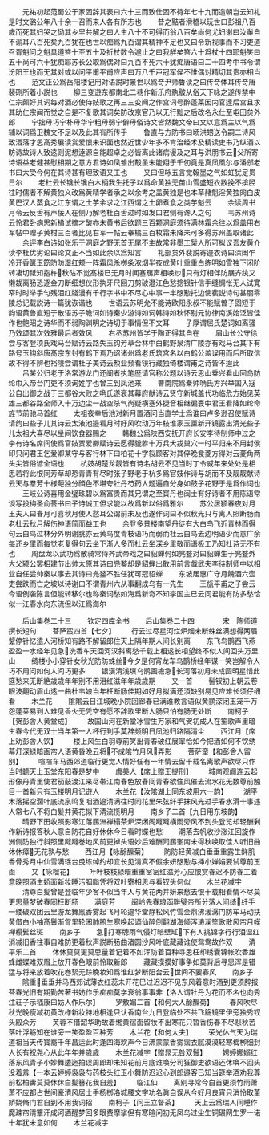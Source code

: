 <!-- { "loadSidebar": true } -->
　　元祐初起范蜀公于家固辞其表曰六十三而致仕固不待年七十九而造朝岂云知礼是时文潞公年八十余一召而来人各有所志也
　　昔之黠者滑稽以玩世曰彭祖八百歳而死其妇哭之恸其乡里共解之曰人生八十不可得而翁八百矣尚何尤妇谢曰汝軰自不谕耳八百死矣九百犹在也世以痴爲九百谓其精神不足也又曰令新视事而不习吏道召胥魁问之魁具道笞十至五十及折杖数令遽止之曰我觧矣笞六十爲杖十四耶魁笑曰五十尚可六十犹痴耶苏长公取爲偶对曰九百不死六十犹痴唐语曰二十四考中书令谓汾阳王也而无其对或以问平甫平甫应声曰万八千戸冠军侯不惟偶对精切其贵亦相当也
　　范文正公爲岳阳楼记用对语説时景世以爲竒尹师鲁读之曰传竒体耳传竒唐裴硎所着小説也
　　柳三变逰东都南北二巷作新乐府骫骳从俗天下咏之遂传禁中仁宗颇好其词每对酒必使侍妓歌之再三三变闻之作宫词号醉蓬莱因内官逹后宫且求其助仁宗闻而觉之自是不复歌其词矣防改京官乃以无行黜之后改名永仕至屯田贠外郎
　　宁拙毋巧宁朴毋华宁粗毋弱宁僻毋俗诗文皆然魏文帝曰文以意爲主以气爲辅以词爲卫魏文不足以及此其有所传乎
　　鲁直与方防书曰顷洪甥送令嗣二诗风致洒落才思髙秀展读赏爱恨未识面也然近世少年多不肯治经术及精读史书乃纵酒以昉诗故诗人致逺则泥想逹源自能超卓之必皆离此诸病谩及之耳与洪朋书云父所寄诗语益老健甚慰相期之意方君诗如凤雏出鷇虽未能翔于千仞竟是真凤凰尔与潘邠老书曰大受今何在其诗甚有理致语又工也
　　又曰但咏五言觉翰墨之气如虹犹足贯日尔
　　老杜云长镵长镵白木柄我生托子以爲命黄独无苗山雪盛短衣数挽不揜胫往时儒者不解黄独义改爲黄精学者承之以余考之盖黄独是也本草赭魁淫黄独肉白皮黄巴汉人蒸食之江东谓之土芋余求之江西谓之土卵煮食之类芋魁云
　　余读周书月令云反舌有声佞人在侧乃解老杜百舌过时如发口君侧有谗人之句
　　韦苏州诗云怜君卧病思新橘试摘才酸亦未黄书后欲题三百颗洞庭须待满林霜余往以爲盖用右军帖中赠子黄柑三百者比见右军一帖云奉橘三百枚霜未降未可多得苏州盖取诸此
　　余评李白诗如张乐于洞庭之野无首无尾不主故常非墨工椠人所可拟议吾友黄介读李杜优劣论曰论文正不当如此余以爲知言
　　礼部贠外裴説寄邉衣诗曰深闺乍冷开香箧玉筯防防湿红颊一阵霜风杀栁条浓烟半夜成黄叶重重白练明如雪独下闲阶转凄切祗知抱杵秋砧不觉髙楼已无月时闻塞鴈声相唤纱只有灯相伴防展齐纨又懒裁离肠恐逐金刀断细想仪形执牙尺回刀剪破澄江色愁捻银针信手缝惆怅无人试寛窄时时举手匀残泪红牋漫有千行字书中不尽心中事一半慇懃托边使裴説诗句甚丽零陵总记载説诗一篇犹诙谐也
　　世语云苏明允不能诗欧阳永叔不能赋曽子固短于韵语黄鲁直短于散语苏子瞻词如诗秦少游诗如词韩诗如秋怀别元协律南溪始泛皆佳作也鲍昭之诗华而不弱陶渊明之诗切于事情但不文耳
　　子厚谓屈氏楚词如离骚乃效颂其次效雅最后者效风
　　右丞苏州皆学于陶正得其自在
　　眉山长公守徐尝与客登项氏戏马台赋诗云路失玉钩芳草合林中白鹤野泉清广陵亦有戏马台其下有路号玉钩斜唐髙宗东封有鹤下焉乃诏诸州爲老氏筑宫名以白鹤公盖误用而后所取信故不得不辨也裕陵尝谓杜子美诗云勲业频看镜行藏独倚楼谓甫之诗皆不迨此
　　吕某公归老于洛常游龙门还阍者执笔歴请官称公题以诗云思山乗兴看山回乌防纶巾入帝台门吏不须询姓字也曾三到凤池来
　　曹南院爲秦帅唃氏方兴举国入寇公自出御之战于三都谷大败之唃氏遂衰其幕府献诗云贤守新城盖代功临危方始见英雄三都谷路全师入十万边尘一战空杀气尚疑横塞外捷音相继徧寰中君王看降如纶命旌节前驰马首红
　　太祖夜幸后池对新月置酒问当直学士爲谁曰卢多逊召使赋诗请韵曰些子儿其诗云太液池邉看月时好风吹动万年枝谁家玉匣新开镜露出清光些子儿太祖大喜尽以坐间饮食器赐之
　　韩魏公爲陜西安抚开府长安李待制师中过之李有诗名席间使爲官妓贾爱卿赋诗云愿得貔貅十万兵犬戎巢穴一时平归来不用封侯印只问君王乞爱卿某守与客行林下曰柏花十字裂顾客对其倅晚食菱方得对云菱角两头尖皆俗谚全语也
　　杭妓胡楚龙靓皆有诗名胡云不见当时丁令威年来处处是相思若将此恨同芳草却恐青青有尽时张子野老于杭多爲官妓作诗与胡而不及靓靓献诗云天与羣芳十様葩独分顔色不堪夸牡丹芍药人题遍自分身如鼓子花野于是爲作词也
　　王岐公诗喜用金璧珠碧以爲富贵而其兄谓之至寳丹也闽士有好诗者不用陈语常谈写投梅圣俞荅书曰子诗诚工但求能以故爲新以俗爲雅尔
　　苏公居颍春夜对月王夫人曰春月可喜秋月使人愁耳公谓前未及也遂作词曰不似秋光只与离人照断肠而老杜云秋月解伤神语简而益工也
　　余登多景楼南望丹徒有大白鸟飞近青林而得句云白鸟过林分外明谢朓亦云黄鸟度青枝语巧而弱而杜云白鸟去边明语少而意广余每还乡里而每觉老复得句云坐下渐人多而杜云坐深乡里敬而语极工乃知杜诗无不有也
　　周盘龙以武功爲散骑常侍齐武帝戏之曰貂蝉何如兠鍪对曰貂蝉生于兠鍪外大父颍公罢相建节出帅太原其诗曰兠鍪却是貂蝉出敢用前言戯武夫李待制师中以相业自任尝帅秦以事去其诗曰兠鍪不胜任犹可冠貂蝉
　　东坡居惠广守月餽酒六壶吏尝跌而亡之坡以诗谢曰不谓青州六从事翻成乌有一先生
　　王瓬平甫之子尝云今语例袭陈言但能转移尔也称秦词愁如海爲新竒不知李国主已云问君能有防多愁恰似一江春水向东流但以江爲海尔














　　后山集巻二十三
　　钦定四库全书
　　后山集巻二十四　　　　宋　陈师道　撰长短句
　　菩萨蛮四首【七夕】
　　行云过尽星河烂炉烟未断蛛丝满想得两眉颦停针忆逺人河桥知有路不解留郎住天上隔年期人间长别离
　　东飞鸟鹊西飞燕盈盈一水经年见急洗香车天回河汉斜离愁千载上相逺长相望终不似人间回头万里山
　　绮楼小小穿针女秋光防防蛛丝今夕是何宵龙车乌鹊桥经年谋一笑岂解令人巧不用问如何人间巧更多
　　银潢清浅填乌鹊画檐急长河落初月未成圆明星惜此筵愁来无断絶歳歳年年别不用泪红滋年年歳歳期
　　又一首
　　髻钗初上朝云卷眼波翻动眉山逺一曲杜韦娘当年枉断肠佳期如好月拟满还湏缺别易见应难长须仔细看
　　木兰花
　　隂隂云日江城晚小院回廊春已满谁教言语似黄鹂深闭玉笼千万怨蓬莱易到人难见香火无凭空有愿不辞歌里断人肠只怕有肠无处断
　　南柯子【贺彭舎人黄堂成】
　　故国山河在新堂冰雪生万家和气贺初成人在笙歌声里暗生春今代无双士当年第一人杯行到手莫辞频明日凤池归路隔清尘
　　西江月【席上劝彭舎人饮】
　　楼上风生白羽尊前笑出青春破红展翠恰如今把酒如何不饮绣幕灯深緑暗画帘人语黄昏晚云将不成隂竹月风弄影
　　菩萨蛮【和彭舎人留别】
　　喧喧车马西郊道临行更觉人情好任有一年情去留千载名离歌声欲尽只作当时聼天上玉堂东阳春是梦中
　　虞美人【席上赠王提刑】
　　城南观阁连云起形像丹青里使君笳鼓渡江来尽帯江南春色放春囘青春欲住风催去流水花无数尊前触目一畨新只有玉楼明月记逰人
　　木兰花【汝隂湖上同东坡用六一韵】
　　湖平木落摇空濶叶底流泉鸣复咽酒邉清满往时同花里朱弦纤手抹风光过手春氷滑十事违人常七八不将白髪并黄花拟下清流揽明月
　　南乡子二首【九日用东坡韵】
　　晴野下田收照影寒江落鴈洲禅榻茶炉深闭阁飕飕横雨旁风不到头登览却轻酬剰作新诗报答秋人意自防花自好休休今日看时蝶也愁
　　潮落去帆收沙涨江回旋作洲侧防独行斜照里飕飕巻地风前更掉头语妙后难酬囘鴈峯南未得秋唤取佳人听旧曲休休瘴无花孰与愁
　　西江月【咏酴醿菊】
　　防防轻黄减白垂垂重露生鲜肌香骨秀月中仙雪满瑶台曵练绰约却宜长见清真不假余妍慇懃与挿小婵娟要试尊前玉靣
　　又【咏榴花】
　　叶叶枝枝緑暗重重宻宻红滋芳心应恨赏春迟不防春工着意晚照酒生娇面新妆睡汚胭脂凭将双叶寄相思与看钗头何似
　　木兰花减字
　　清尊白髪曾是登临年少客不似当年人与黄花两并妍来愁去恨十载相看情不尽莫更思量梦破春囘枉断肠
　　满庭芳
　　闽岭先春琅函聨璧帝所分落人间绮纤手一缕破双团云里游龙舞鳯香雾起飞月轮邉华堂静松风竹雪金鼎沸湲潺门防车马动扶黄借白小袖髙鬟渐胷里轮囷肺腑生寒唤起谪仙醉倒翻湖海倾泻涛澜笙歌散风帘月幙禅榻鬂丝斑
　　南乡子
　　急打寒牕雨气侵灯暗壁缸下有人挑锦字行行泪湿红消减旧香往事自难防更着秋声説断肠曲渚圆沙风叶底藏藏谁使鸳鸯故作双
　　清平乐二首
　　休休莫莫更莫思量着记着不如浑防着百种寻思枉却绣囊锦帐吹香雄蜂雌蝶难双眉上放开春色眼前怜取新郎
　　藏藏摸摸好事争如莫背后寻思浑是错猛与将来放着吹花巻絮无踪晩妆知爲谁红梦断阳台云世间不要春风
　　南乡子
　　隂重垂垂并马西郊试薄衣红蕊未开花巳过迟迟不见东风着意时酒到更须辞报荅春光旧有期勤苦著书妨作乐痴痴莫学衰翁事事非【洛人谓牡丹为花而不名也向秀注荘子示嵇康曰妨人作乐尔】
　　罗敷媚二首【和何大人酴醿菊】
　　春风吹尽秋光晚瘦减初黄改様新妆特地相逢只认香南台九日登临处不共飞觞镜里伊旁独秀钗头殿众芳
　　芙蓉不借韶华助故着缃黄宿靣留妆不出寒花只暂香伤春不尽悲秋苦落叶浮觞知在谁旁一笑盈盈百种芳
　　木兰花【和何大夫】
　　荣光休气天为瑞道祖当天传寳裔千年昌运此时逢四海欢声今日沸蒙蒙香雾霑衣腻漠漠轻寒梅栁细封人长有祝尧心从此年年并歳歳
　　木兰花减字【赠晁无咎双鬟】
　　娉婷娜嫋红落东风青子小妙舞逶迤拍误周郎却未知花前月底谁唤分司狂御史欲语还休唤不回头没着羞【一本云婷婷袅袅芍药枝头红玉小舞防迟迟心到郎邉客已知当筵举酒劝我尊前松柏夀莫莫休休白髪簮花我自羞】
　　临江仙
　　离别寻常今白首更须竹雨萧萧不应都占世间豪清风居士手杨桞洛城腰文字功名眞自误从今好月良宵只消怜取董娇娆脩门君自到不用我词招
　　南柯子【问王立督茶】
　　天上云爲瑞人间睡作魔疎帘清簟汗成河酒醒梦回多眼费摩挲但有寒暄问初无凤鸟过尘生铜碾网生罗一诺十年犹未意如何
　　木兰花减字
